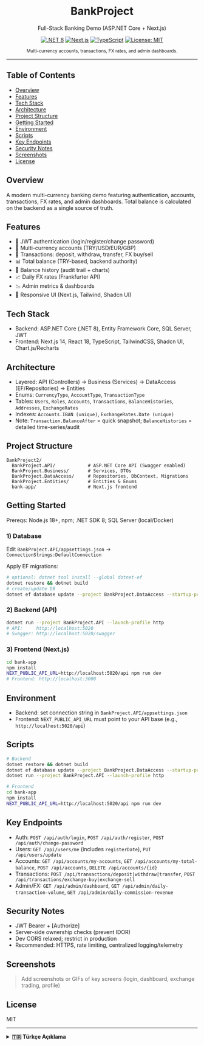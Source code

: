<div align="center">

# BankProject

Full-Stack Banking Demo (ASP.NET Core + Next.js)

[![.NET 8](https://img.shields.io/badge/.NET-8.0-512BD4?logo=dotnet)](#)
[![Next.js](https://img.shields.io/badge/Next.js-14-000000?logo=nextdotjs)](#)
[![TypeScript](https://img.shields.io/badge/TypeScript-5-3178C6?logo=typescript)](#)
[![License: MIT](https://img.shields.io/badge/License-MIT-green.svg)](#license)

<sub>Multi-currency accounts, transactions, FX rates, and admin dashboards.</sub>

</div>

---

## Table of Contents
- [Overview](#overview)
- [Features](#features)
- [Tech Stack](#tech-stack)
- [Architecture](#architecture)
- [Project Structure](#project-structure)
- [Getting Started](#getting-started)
- [Environment](#environment)
- [Scripts](#scripts)
- [Key Endpoints](#key-endpoints)
- [Security Notes](#security-notes)
- [Screenshots](#screenshots)
- [License](#license)

## Overview
A modern multi-currency banking demo featuring authentication, accounts, transactions, FX rates, and admin dashboards. Total balance is calculated on the backend as a single source of truth.

## Features
- 🔐 JWT authentication (login/register/change password)
- 💱 Multi-currency accounts (TRY/USD/EUR/GBP)
- 💸 Transactions: deposit, withdraw, transfer, FX buy/sell
- 📊 Total balance (TRY-based, backend authority)
- 🧾 Balance history (audit trail + charts)
- 📈 Daily FX rates (Frankfurter API)
- 📉 Admin metrics & dashboards
- 🎯 Responsive UI (Next.js, Tailwind, Shadcn UI)

## Tech Stack
- Backend: ASP.NET Core (.NET 8), Entity Framework Core, SQL Server, JWT
- Frontend: Next.js 14, React 18, TypeScript, TailwindCSS, Shadcn UI, Chart.js/Recharts

## Architecture
- Layered: API (Controllers) → Business (Services) → DataAccess (EF/Repositories) → Entities
- Enums: `CurrencyType`, `AccountType`, `TransactionType`
- Tables: `Users`, `Roles`, `Accounts`, `Transactions`, `BalanceHistories`, `Addresses`, `ExchangeRates`
- Indexes: `Accounts.IBAN (unique)`, `ExchangeRates.Date (unique)`
- Note: `Transaction.BalanceAfter` = quick snapshot; `BalanceHistories` = detailed time-series/audit

## Project Structure
```
BankProject2/
  BankProject.API/            # ASP.NET Core API (Swagger enabled)
  BankProject.Business/       # Services, DTOs
  BankProject.DataAccess/     # Repositories, DbContext, Migrations
  BankProject.Entities/       # Entities & Enums
  bank-app/                   # Next.js frontend
```

## Getting Started
Prereqs: Node.js 18+, npm; .NET SDK 8; SQL Server (local/Docker)

### 1) Database
Edit `BankProject.API/appsettings.json` → `ConnectionStrings:DefaultConnection`

Apply EF migrations:
```bash
# optional: dotnet tool install --global dotnet-ef
dotnet restore && dotnet build
# create/update DB
dotnet ef database update --project BankProject.DataAccess --startup-project BankProject.API
```

### 2) Backend (API)
```bash
dotnet run --project BankProject.API --launch-profile http
# API:     http://localhost:5020
# Swagger: http://localhost:5020/swagger
```

### 3) Frontend (Next.js)
```bash
cd bank-app
npm install
NEXT_PUBLIC_API_URL=http://localhost:5020/api npm run dev
# Frontend: http://localhost:3000
```

## Environment
- Backend: set connection string in `BankProject.API/appsettings.json`
- Frontend: `NEXT_PUBLIC_API_URL` must point to your API base (e.g., `http://localhost:5020/api`)

## Scripts
```bash
# Backend
dotnet restore && dotnet build
dotnet ef database update --project BankProject.DataAccess --startup-project BankProject.API
dotnet run --project BankProject.API --launch-profile http

# Frontend
cd bank-app
npm install
NEXT_PUBLIC_API_URL=http://localhost:5020/api npm run dev
```

## Key Endpoints
- Auth: `POST /api/auth/login`, `POST /api/auth/register`, `POST /api/auth/change-password`
- Users: `GET /api/users/me` (includes `registerDate`), `PUT /api/users/update`
- Accounts: `GET /api/accounts/my-accounts`, `GET /api/accounts/my-total-balance`, `POST /api/accounts`, `DELETE /api/accounts/{id}`
- Transactions: `POST /api/transactions/deposit|withdraw|transfer`, `POST /api/transactions/exchange-buy|exchange-sell`
- Admin/FX: `GET /api/admin/dashboard`, `GET /api/admin/daily-transaction-volume`, `GET /api/admin/daily-commission-revenue`

## Security Notes
- JWT Bearer + [Authorize]
- Server-side ownership checks (prevent IDOR)
- Dev CORS relaxed; restrict in production
- Recommended: HTTPS, rate limiting, centralized logging/telemetry

## Screenshots
> Add screenshots or GIFs of key screens (login, dashboard, exchange trading, profile)

## License
MIT

---

<details>
<summary><strong>🇹🇷 Türkçe Açıklama</strong></summary>

## Genel Bakış
Kimlik doğrulama, hesaplar, işlemler, döviz kurları ve admin panelleri içeren çok para birimli modern bir demo. Toplam bakiye, tek doğru kaynak olması için backend’te hesaplanır.

## Özellikler
- 🔐 JWT kimlik doğrulama (giriş/kayıt/şifre değiştir)
- 💱 TRY/USD/EUR/GBP hesaplar
- 💸 İşlemler: para yatır/çek, transfer, döviz al/sat
- 📊 Toplam bakiye (TRY bazlı, backend’te tek doğru kaynak)
- 🧾 Bakiye geçmişi (audit + grafik)
- 📈 Günlük kur tablosu (Frankfurter API)
- 📉 Admin metrikleri/grafikler
- 🎯 Responsive arayüz (Next.js, Tailwind, Shadcn UI)

## Mimari/Yığın
- Katmanlı: API → Business → DataAccess → Entities
- EF Core + SQL Server; Next.js 14 + TypeScript
- `Transaction.BalanceAfter` hızlı görünüm; `BalanceHistories` detaylı zaman serisi/audit

## Kurulum
```bash
# Veritabanı
dotnet restore && dotnet build
# (gerekirse) dotnet tool install --global dotnet-ef
dotnet ef database update --project BankProject.DataAccess --startup-project BankProject.API

# API
dotnet run --project BankProject.API --launch-profile http
# http://localhost:5020

# Frontend
cd bank-app
npm install
NEXT_PUBLIC_API_URL=http://localhost:5020/api npm run dev
# http://localhost:3000
```

## Önemli Uçlar
- Auth: `/api/auth/login|register|change-password`
- Users: `/api/users/me` (registerDate içerir), `/api/users/update`
- Accounts: `/api/accounts/my-accounts`, `/api/accounts/my-total-balance`, `/api/accounts`
- Transactions: `/api/transactions/deposit|withdraw|transfer|exchange-buy|exchange-sell`

## Güvenlik Notları
- JWT + [Authorize]
- Sunucu tarafı sahiplik kontrolleri (IDOR önleme)
- Prod’da CORS kısıtlayın; HTTPS, rate limit, merkezi log önerilir

## Lisans
MIT

</details>
